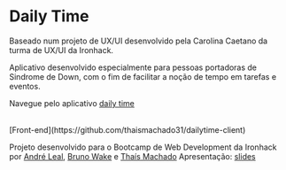 #  Daily Time 


Baseado num projeto de UX/UI desenvolvido pela Carolina Caetano da turma de UX/UI da Ironhack.

Aplicativo desenvolvido especialmente para pessoas portadoras de Sindrome de Down, com o fim de facilitar a noção de tempo em tarefas e eventos.

Navegue pelo aplicativo [daily time](https://daily-time-app.netlify.app/)

<br>
[Front-end](https://github.com/thaismachado31/dailytime-client)

Projeto desenvolvido para o Bootcamp de Web Development da Ironhack por [André Leal](https://github.com/andreirece), [Bruno Wake](https://github.com/brunowake) e [Thaís Machado](https://github.com/thaismachado31)
Apresentação: [slides](https://docs.google.com/presentation/d/1hlPxue5IARrPvFwg8_uHHvngdMm_J3pu1Zm7NDVt79o/edit#slide=id.g134a2957081_0_2)
